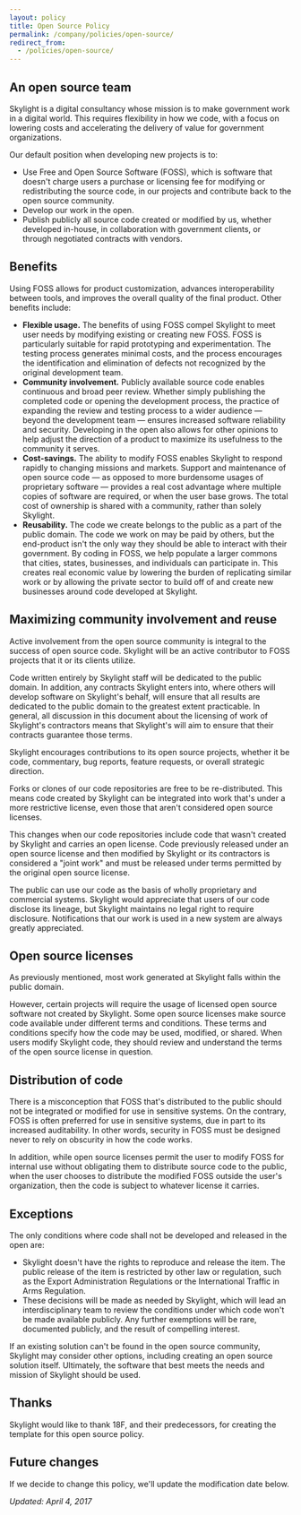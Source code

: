 ```yaml
---
layout: policy
title: Open Source Policy
permalink: /company/policies/open-source/
redirect_from:
  - /policies/open-source/
---
```


## An open source team

Skylight is a digital consultancy whose mission is to make government work in a digital world. This requires flexibility in how we code, with a focus on lowering costs and accelerating the delivery of value for government organizations.

Our default position when developing new projects is to:

- Use Free and Open Source Software (FOSS), which is software that doesn't charge users a purchase or licensing fee for modifying or redistributing the source code, in our projects and contribute back to the open source community.
- Develop our work in the open.
- Publish publicly all source code created or modified by us, whether developed in-house, in collaboration with government clients, or through negotiated contracts with vendors.

## Benefits
Using FOSS allows for product customization, advances interoperability between tools, and improves the overall quality of the final product. Other benefits include:

- <strong>Flexible usage.</strong> The benefits of using FOSS compel Skylight to meet user needs by modifying existing or creating new FOSS. FOSS is particularly suitable for rapid prototyping and experimentation. The testing process generates minimal costs, and the process encourages the identification and elimination of defects not recognized by the original development team.
- <strong>Community involvement.</strong> Publicly available source code enables continuous and broad peer review. Whether simply publishing the completed code or opening the development process, the practice of expanding the review and testing process to a wider audience &mdash; beyond the development team &mdash; ensures increased software reliability and security. Developing in the open also allows for other opinions to help adjust the direction of a product to maximize its usefulness to the community it serves.
- <strong>Cost-savings.</strong> The ability to modify FOSS enables Skylight to respond rapidly to changing missions and markets. Support and maintenance of open source code &mdash; as opposed to more burdensome usages of proprietary software &mdash; provides a real cost advantage where multiple copies of software are required, or when the user base grows. The total cost of ownership is shared with a community, rather than solely Skylight.
- <strong>Reusability.</strong> The code we create belongs to the public as a part of the public domain. The code we work on may be paid by others, but the end-product isn't the only way they should be able to interact with their government. By coding in FOSS, we help populate a larger commons that cities, states, businesses, and individuals can participate in. This creates real economic value by lowering the burden of replicating similar work or by allowing the private sector to build off of and create new businesses around code developed at Skylight.

## Maximizing community involvement and reuse

Active involvement from the open source community is integral to the success of open source code. Skylight will be an active contributor to FOSS projects that it or its clients utilize.

Code written entirely by Skylight staff will be dedicated to the public domain. In addition, any contracts Skylight enters into, where others will develop software on Skylight's behalf, will ensure that all results are dedicated to the public domain to the greatest extent practicable. In general, all discussion in this document about the licensing of work of Skylight's contractors means that Skylight's will aim to ensure that their contracts guarantee those terms.

Skylight encourages contributions to its open source projects, whether it be code, commentary, bug reports, feature requests, or overall strategic direction.

Forks or clones of our code repositories are free to be re-distributed. This means code created by Skylight can be integrated into work that's under a more restrictive license, even those that aren't considered open source licenses.

This changes when our code repositories include code that wasn't created by Skylight and carries an open license. Code previously released under an open source license and then modified by Skylight or its contractors is considered a "joint work" and must be released under terms permitted by the original open source license.

The public can use our code as the basis of wholly proprietary and commercial systems. Skylight would appreciate that users of our code disclose its lineage, but Skylight maintains no legal right to require disclosure. Notifications that our work is used in a new system are always greatly appreciated.

## Open source licenses

As previously mentioned, most work generated at Skylight falls within the public domain.

However, certain projects will require the usage of licensed open source software not created by Skylight. Some open source licenses make source code available under different terms and conditions. These terms and conditions specify how the code may be used, modified, or shared. When users modify Skylight code, they should review and understand the terms of the open source license in question.

## Distribution of code

There is a misconception that FOSS that's distributed to the public should not be integrated or modified for use in sensitive systems. On the contrary, FOSS is often preferred for use in sensitive systems, due in part to its increased auditability. In other words, security in FOSS must be designed never to rely on obscurity in how the code works.

In addition, while open source licenses permit the user to modify FOSS for internal use without obligating them to distribute source code to the public, when the user chooses to distribute the modified FOSS outside the user's organization, then the code is subject to whatever license it carries.

## Exceptions

The only conditions where code shall not be developed and released in the open are:

- Skylight doesn't have the rights to reproduce and release the item.
The public release of the item is restricted by other law or regulation, such as the Export Administration Regulations or the International Traffic in Arms Regulation.
- These decisions will be made as needed by Skylight, which will lead an interdisciplinary team to review the conditions under which code won't be made available publicly. Any further exemptions will be rare, documented publicly, and the result of compelling interest.

If an existing solution can't be found in the open source community, Skylight may consider other options, including creating an open source solution itself. Ultimately, the software that best meets the needs and mission of Skylight should be used.

## Thanks

Skylight would like to thank 18F, and their predecessors, for creating the template for this open source policy.

## Future changes

If we decide to change this policy, we'll update the modification date below.

<em>Updated: April 4, 2017</em>
